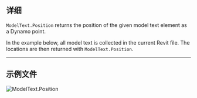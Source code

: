 ## 详细
`ModelText.Position` returns the position of the given model text element as a Dynamo point.

In the example below, all model text is collected in the current Revit file. The locations are then returned with `ModelText.Position`.
___
## 示例文件

![ModelText.Position](./Revit.Elements.ModelText.Position_img.jpg)
